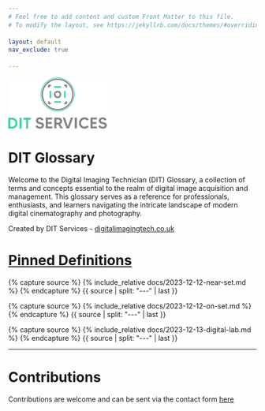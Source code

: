 ```yaml
---
# Feel free to add content and custom Front Matter to this file.
# To modify the layout, see https://jekyllrb.com/docs/themes/#overriding-theme-defaults

layout: default
nav_exclude: true

---
```


![DIT Services](/logo.png)

# DIT Glossary

Welcome to the Digital Imaging Technician (DIT) Glossary, a collection of terms and concepts essential to the realm of digital image acquisition and management. This glossary serves as a reference for professionals, enthusiasts, and learners navigating the intricate landscape of modern digital cinematography and photography.

Created by DIT Services - [digitalimagingtech.co.uk](https://digitalimagingtech.co.uk)

# <u>Pinned Definitions</u>

{% capture source %}
{% include_relative docs/2023-12-12-near-set.md %}
{% endcapture %}
{{ source | split: "---" | last }}

{% capture source %}
{% include_relative docs/2023-12-12-on-set.md %}
{% endcapture %}
{{ source | split: "---" | last }}
 
{% capture source %}
{% include_relative docs/2023-12-13-digital-lab.md %}
{% endcapture %}
{{ source | split: "---" | last }}

---

# Contributions 

Contributions are welcome and can be sent via the contact form [here](https://digitalimagingtech.co.uk/contact)
